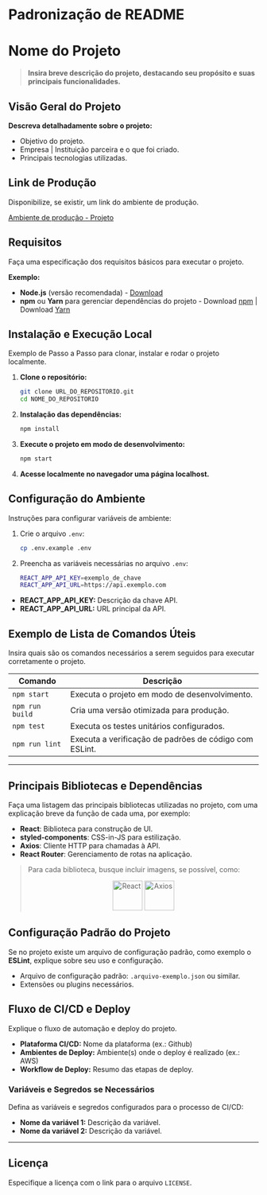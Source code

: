 # Padronização de README

# Nome do Projeto
> **Insira breve descrição do projeto, destacando seu propósito e suas principais funcionalidades.**


## Visão Geral do Projeto

**Descreva detalhadamente sobre o projeto:**

- Objetivo do projeto.
- Empresa | Instituição parceira e o que foi criado.
- Principais tecnologias utilizadas.

## Link de Produção

Disponibilize, se existir, um link do ambiente de produção.

[Ambiente de produção - Projeto](#)

## Requisitos

Faça uma especificação dos requisitos básicos para executar o projeto.

**Exemplo:**

- **Node.js** (versão recomendada) - [Download](https://nodejs.org/pt)
- **npm** ou **Yarn** para gerenciar dependências do projeto - Download [npm](https://www.npmjs.com/) | Download [Yarn](https://yarnpkg.com/)

## Instalação e Execução Local

Exemplo de Passo a Passo para clonar, instalar e rodar o projeto localmente.

1. **Clone o repositório:**

    ```bash
    git clone URL_DO_REPOSITORIO.git
    cd NOME_DO_REPOSITORIO
    ```

2. **Instalação das dependências:**

    ```bash
    npm install
    ```

3. **Execute o projeto em modo de desenvolvimento:**

    ```bash
    npm start
    ```

4. **Acesse localmente no navegador uma página localhost.**

## Configuração do Ambiente

Instruções para configurar variáveis de ambiente:

1. Crie o arquivo `.env`:

    ```bash
    cp .env.example .env
    ```

2. Preencha as variáveis necessárias no arquivo `.env`:

    ```bash
    REACT_APP_API_KEY=exemplo_de_chave
    REACT_APP_API_URL=https://api.exemplo.com
    ```

- **REACT_APP_API_KEY:** Descrição da chave API.
- **REACT_APP_API_URL:** URL principal da API.


## Exemplo de Lista de Comandos Úteis

Insira quais são os comandos necessários a serem seguidos para executar corretamente o projeto.

| **Comando**         | **Descrição**                                          |
|---------------------|--------------------------------------------------------|
| `npm start`         | Executa o projeto em modo de desenvolvimento.          |
| `npm run build`     | Cria uma versão otimizada para produção.               |
| `npm test`          | Executa os testes unitários configurados.              |
| `npm run lint`      | Executa a verificação de padrões de código com ESLint. |

---

## Principais Bibliotecas e Dependências

Faça uma listagem das principais bibliotecas utilizadas no projeto, com uma explicação breve da função de cada uma, por exemplo:

- **React**: Biblioteca para construção de UI.
- **styled-components**: CSS-in-JS para estilização.
- **Axios**: Cliente HTTP para chamadas à API.
- **React Router**: Gerenciamento de rotas na aplicação.

> Para cada biblioteca, busque incluir imagens, se possível, como:  
> <p align="center">
>   <img src="https://reactjs.org/logo-og.png" alt="React" width="60"/>
>   <img src="https://upload.wikimedia.org/wikipedia/commons/4/4f/Csharp_Logo.png" alt="Axios" width="60"/>
> </p>

## Configuração Padrão do Projeto

Se no projeto existe um arquivo de configuração padrão, como exemplo o **ESLint**, explique sobre seu uso e configuração.

- Arquivo de configuração padrão: `.arquivo-exemplo.json` ou similar.
- Extensões ou plugins necessários.

## Fluxo de CI/CD e Deploy

Explique o fluxo de automação e deploy do projeto.

- **Plataforma CI/CD:** Nome da plataforma (ex.: Github)
- **Ambientes de Deploy:** Ambiente(s) onde o deploy é realizado (ex.: AWS)
- **Workflow de Deploy:** Resumo das etapas de deploy.

### Variáveis e Segredos se Necessários

Defina as variáveis e segredos configurados para o processo de CI/CD:

- **Nome da variável 1:** Descrição da variável.
- **Nome da variável 2:** Descrição da variável.

---

## Licença

Especifique a licença com o link para o arquivo `LICENSE`.
